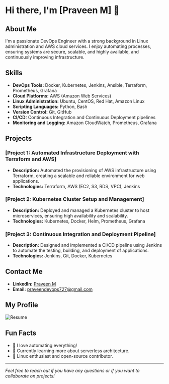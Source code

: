 # Hi there, I'm [Praveen M] 👋

## About Me
I'm a passionate DevOps Engineer with a strong background in Linux administration and AWS cloud services. I enjoy automating processes, ensuring systems are secure, scalable, and highly available, and continuously improving infrastructure.

## Skills
- **DevOps Tools:** Docker, Kubernetes, Jenkins, Ansible, Terraform, Prometheus, Grafana
- **Cloud Platforms:** AWS (Amazon Web Services)
- **Linux Administration:** Ubuntu, CentOS, Red Hat, Amazon Linux
- **Scripting Languages:** Python, Bash
- **Version Control:** Git, GitHub
- **CI/CD:** Continuous Integration and Continuous Deployment pipelines
- **Monitoring and Logging:** Amazon CloudWatch, Prometheus, Grafana

## Projects
### [Project 1: Automated Infrastructure Deployment with Terraform and AWS]
- **Description:** Automated the provisioning of AWS infrastructure using Terraform, creating a scalable and reliable environment for web applications.
- **Technologies:** Terraform, AWS (EC2, S3, RDS, VPC), Jenkins

### [Project 2: Kubernetes Cluster Setup and Management]
- **Description:** Deployed and managed a Kubernetes cluster to host microservices, ensuring high availability and scalability.
- **Technologies:** Kubernetes, Docker, Helm, Prometheus, Grafana

### [Project 3: Continuous Integration and Deployment Pipeline]
- **Description:** Designed and implemented a CI/CD pipeline using Jenkins to automate the testing, building, and deployment of applications.
- **Technologies:** Jenkins, Git, Docker, Kubernetes

## Contact Me
- **LinkedIn:** [Praveen M](www.linkedin.com/in/praveenmdevops)
- **Email:** [praveendevops727@gmail.com](mailto:praveendevops727@gmail.com)

## My Profile
![Resume](https://drive.google.com/file/d/1TdVQknnffCxRRarDt2nlEaBWg9lX7OGZ/view?usp=drive_link)

## Fun Facts
- 🚀 I love automating everything!
- 🌱 Currently learning more about serverless architecture.
- 🐧 Linux enthusiast and open-source contributor.

---

*Feel free to reach out if you have any questions or if you want to collaborate on projects!*
